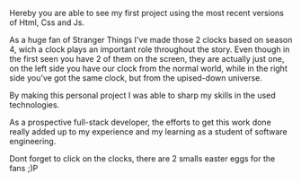 Hereby you are able to see my first project using the most recent versions of Html, Css and Js. 


As a huge fan of Stranger Things I've made those 2 clocks based on season 4, wich a clock plays an important role throughout the story. Even though in the first seen you have 2 of them on the screen, they are actually just one, on the left side you have our clock from the normal world, while in the right side you've got the same clock, but from the upised-down universe.


By making this personal project I was able to sharp my skills in the used technologies. 


As a prospective full-stack developer, the efforts to get this work done really added up to my experience and my learning as a student of software engineering.


Dont forget to click on the clocks, there are 2 smalls easter eggs for the fans ;)P
